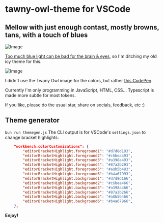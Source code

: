 # tawny-owl-theme for VSCode

## Mellow with just enough contast, mostly browns, tans, with a touch of blues
![Image](https://github.com/user-attachments/assets/532641b6-caf5-48e2-91b9-ec9f2a7a312e)

[Too much blue light can be bad for the brain & eyes](https://health.ucdavis.edu/blog/cultivating-health/blue-light-effects-on-your-eyes-sleep-and-health/2022/08), so I'm ditching my old icy theme for this.

![Image](https://github.com/user-attachments/assets/63ae7dae-7268-40b1-9ee8-0b773036e3c9)

I didn't use the Twany Owl image for the colors, but rather [this CodePen](https://codepen.io/tomByrer/pen/PwoodQw).

Currently I'm only programming in JavaScript, HTML, CSS... Typescript is made more subtle for most tokens.

If you like, please do the usual star, share on socials, feedback, etc :) 

## Theme generator

`bun run themegen.js`
The CLI output is for VSCode's `settings.json` to change bracket highlights:
```json
	"workbench.colorCustomizations": {
		"editorBracketHighlight.foreground1": "#d7d8d193",
		"editorBracketHighlight.foreground2": "#c6bea493",
		"editorBracketHighlight.foreground3": "#a398a493",
		"editorBracketHighlight.foreground4": "#87a2b293",
		"editorBracketHighlight.foreground5": "#a8b5b493",
		"editorBracketHighlight.foreground6": "#b4a67993",
		"editorBracketHighlight.background1": "#d7d8d166",
		"editorBracketHighlight.background2": "#c6bea466",
		"editorBracketHighlight.background3": "#a398a466",
		"editorBracketHighlight.background4": "#87a2b266",
		"editorBracketHighlight.background5": "#a8b5b466",
		"editorBracketHighlight.background6": "#b4a67966",
	},
```


**Enjoy!**
